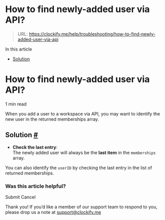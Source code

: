 # How to find newly-added user via API?

> URL: https://clockify.me/help/troubleshooting/how-to-find-newly-added-user-via-api

In this article

* [Solution](#solution)

# How to find newly-added user via API?

1 min read

When you add a user to a workspace via API, you may want to identify the new user in the returned memberships array.

## Solution [#](#solution)

* **Check the last entry**:  
  The newly added user will always be the **last item** in the `memberships` array.

You can also identify the `userID` by checking the last entry in the list of returned memberships.

### Was this article helpful?

Submit
Cancel

Thank you! If you’d like a member of our support team to respond to you, please drop us a note at support@clockify.me